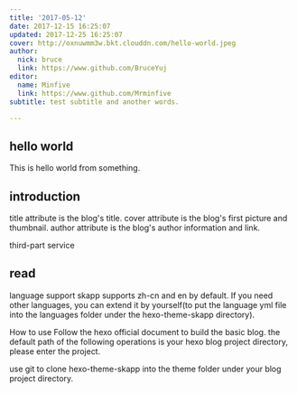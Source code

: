 ```yaml
---
title: '2017-05-12'
date: 2017-12-15 16:25:07
updated: 2017-12-25 16:25:07
cover: http://oxnuwmm3w.bkt.clouddn.com/hello-world.jpeg
author:
  nick: bruce
  link: https://www.github.com/BruceYuj
editor:
  name: Minfive
  link: https://www.github.com/Mrminfive
subtitle: test subtitle and another words.

---
```


## hello world
This is hello world from something.

## introduction
title attribute is the blog's title. cover attribute is the blog's first picture and thumbnail. author attribute is the blog's author information and link.

third-part service

## read
language support
skapp supports zh-cn and en by default. If you need other languages, you can extend it by yourself(to put the language yml file into the languages folder under the hexo-theme-skapp directory).

How to use
Follow the hexo official document to build the basic blog.
the default path of the following operations is your hexo blog project directory, please enter the project.

use git to clone hexo-theme-skapp into the theme folder under your blog project directory.
